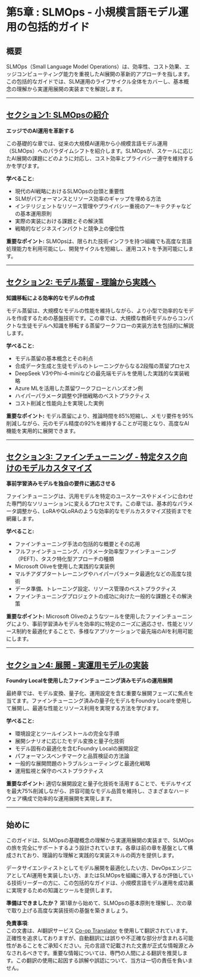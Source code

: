 <!--
CO_OP_TRANSLATOR_METADATA:
{
  "original_hash": "2db7a2f6e9873c3cd09fea6736bf360b",
  "translation_date": "2025-07-22T04:20:55+00:00",
  "source_file": "Module05/README.md",
  "language_code": "ja"
}
-->
# 第5章 : SLMOps - 小規模言語モデル運用の包括的ガイド

## 概要

SLMOps（Small Language Model Operations）は、効率性、コスト効果、エッジコンピューティング能力を重視したAI展開の革新的アプローチを指します。この包括的なガイドでは、SLM運用のライフサイクル全体をカバーし、基本概念の理解から実運用展開の実装までを解説します。

---

## [セクション1: SLMOpsの紹介](./01.IntroduceSLMOps.md)

**エッジでのAI運用を革新する**

この基礎的な章では、従来の大規模AI運用から小規模言語モデル運用（SLMOps）へのパラダイムシフトを紹介します。SLMOpsが、スケールに応じたAI展開の課題にどのように対応し、コスト効率とプライバシー遵守を維持するかを学びます。

**学べること:**
- 現代のAI戦略におけるSLMOpsの台頭と重要性
- SLMがパフォーマンスとリソース効率のギャップを埋める方法
- インテリジェントなリソース管理やプライバシー重視のアーキテクチャなどの基本運用原則
- 実際の実装における課題とその解決策
- 戦略的なビジネスインパクトと競争上の優位性

**重要なポイント:** SLMOpsは、限られた技術インフラを持つ組織でも高度な言語処理能力を利用可能にし、開発サイクルを短縮し、運用コストを予測可能にします。

---

## [セクション2: モデル蒸留 - 理論から実践へ](./02.SLMOps-Distillation.md)

**知識移転による効率的なモデルの作成**

モデル蒸留は、大規模なモデルの性能を維持しながら、より小型で効率的なモデルを作成するための基盤技術です。この章では、大規模な教師モデルからコンパクトな生徒モデルへ知識を移転する蒸留ワークフローの実装方法を包括的に解説します。

**学べること:**
- モデル蒸留の基本概念とその利点
- 合成データ生成と生徒モデルのトレーニングからなる2段階の蒸留プロセス
- DeepSeek V3やPhi-4-miniなどの最先端モデルを使用した実践的な実装戦略
- Azure MLを活用した蒸留ワークフローとハンズオン例
- ハイパーパラメータ調整や評価戦略のベストプラクティス
- コスト削減と性能向上を実現した実例

**重要なポイント:** モデル蒸留により、推論時間を85%短縮し、メモリ要件を95%削減しながら、元のモデル精度の92%を維持することが可能となり、高度なAI機能を実用的に展開できます。

---

## [セクション3: ファインチューニング - 特定タスク向けのモデルカスタマイズ](./03.SLMOps-Finetuing.md)

**事前学習済みモデルを独自の要件に適応させる**

ファインチューニングは、汎用モデルを特定のユースケースやドメインに合わせた専門的なソリューションに変えるプロセスです。この章では、基本的なパラメータ調整から、LoRAやQLoRAのような効率的なモデルカスタマイズ技術までを網羅します。

**学べること:**
- ファインチューニング手法の包括的な概要とその応用
- フルファインチューニング、パラメータ効率型ファインチューニング（PEFT）、タスク特化型アプローチの種類
- Microsoft Oliveを使用した実践的な実装例
- マルチアダプタートレーニングやハイパーパラメータ最適化などの高度な技術
- データ準備、トレーニング設定、リソース管理のベストプラクティス
- ファインチューニングプロジェクトの成功に向けた一般的な課題とその解決策

**重要なポイント:** Microsoft Oliveのようなツールを使用したファインチューニングにより、事前学習済みモデルを効率的に特定のニーズに適応させ、性能とリソース制約を最適化することで、多様なアプリケーションで最先端のAIを利用可能にします。

---

## [セクション4: 展開 - 実運用モデルの実装](./04.SLMOps.Deployment.md)

**Foundry Localを使用したファインチューニング済みモデルの運用展開**

最終章では、モデル変換、量子化、運用設定を含む重要な展開フェーズに焦点を当てます。ファインチューニング済みの量子化モデルをFoundry Localを使用して展開し、最適な性能とリソース利用を実現する方法を学びます。

**学べること:**
- 環境設定とツールインストールの完全な手順
- 展開シナリオに応じたモデル変換と量子化技術
- モデル固有の最適化を含むFoundry Localの展開設定
- パフォーマンスベンチマークと品質検証の方法論
- 一般的な展開問題のトラブルシューティングと最適化戦略
- 運用監視と保守のベストプラクティス

**重要なポイント:** 適切な展開設定と量子化技術を活用することで、モデルサイズを最大75%削減しながら、許容可能なモデル品質を維持し、さまざまなハードウェア構成で効率的な運用展開を実現します。

---

## 始めに

このガイドは、SLMOpsの基礎概念の理解から実運用展開の実装まで、SLMOpsの旅を完全にサポートするよう設計されています。各章は前の章を基盤として構成されており、理論的な理解と実践的な実装スキルの両方を提供します。

データサイエンティストとしてモデル展開を最適化したい方、DevOpsエンジニアとしてAI運用を実装したい方、またはSLMOpsを組織に導入するか評価している技術リーダーの方に、この包括的なガイドは、小規模言語モデル運用を成功裏に実現するための知識とツールを提供します。

**準備はできましたか？** 第1章から始めて、SLMOpsの基本原則を理解し、次の章で取り上げる高度な実装技術の基盤を築きましょう。

**免責事項**:  
この文書は、AI翻訳サービス [Co-op Translator](https://github.com/Azure/co-op-translator) を使用して翻訳されています。正確性を追求しておりますが、自動翻訳には誤りや不正確な部分が含まれる可能性があることをご承知ください。元の言語で記載された文書が正式な情報源とみなされるべきです。重要な情報については、専門の人間による翻訳を推奨します。この翻訳の使用に起因する誤解や誤認について、当方は一切の責任を負いません。
